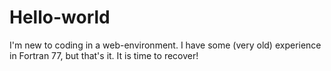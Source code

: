 # Hello-world

I'm new to coding in a web-environment. I have some (very old) experience in Fortran 77, but that's it. 
It is time to recover!
